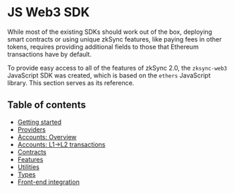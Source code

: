 # JS Web3 SDK

While most of the existing SDKs should work out of the box, deploying smart contracts or using unique zkSync features, like paying fees in other tokens, requires providing additional fields to those that Ethereum transactions have by default.

To provide easy access to all of the features of zkSync 2.0, the `zksync-web3` JavaScript SDK was created, which is based on the `ethers` JavaScript library. This section serves as its reference.

## Table of contents

- [Getting started](./getting-started.md)
- [Providers](./providers.md) 
- [Accounts: Overview](./accounts.md)
- [Accounts: L1->L2 transactions](./accounts-l1-l2.md)
- [Contracts](./contracts.md)
- [Features](./features.md)
- [Utilities](./utils.md)
- [Types](./types.md)
- [Front-end integration](./front-end.md)
